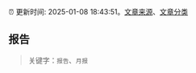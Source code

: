 :alarm_clock: 更新时间: 2025-01-08 18:43:51。[文章来源](/README.md)、[文章分类](/TAGS.md)

## 报告


> 关键字：`报告`、`月报`




